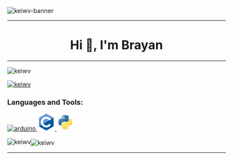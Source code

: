 ![keiwv-banner](https://github.com/keiwv/PVBI_Programacion_Estructurada_932/assets/141773283/f2abd725-90b0-4db1-9a69-f37ba9108650)

---

<h1 align="center">Hi 👋, I'm Brayan</h1>

---

<p align="left"> <img src="https://komarev.com/ghpvc/?username=keiwv&label=Profile%20views&color=0e75b6&style=flat" alt="keiwv" /> </p>

<p align="left"> <a href="https://github.com/ryo-ma/github-profile-trophy"><img src="https://github-profile-trophy.vercel.app/?username=keiwv" alt="keiwv" /></a> </p>


<h3 align="left">Languages and Tools:</h3>
<p align="left"> <a href="https://www.arduino.cc/" target="_blank" rel="noreferrer"> <img src="https://cdn.worldvectorlogo.com/logos/arduino-1.svg" alt="arduino" width="40" height="40"/> </a> <a href="https://www.cprogramming.com/" target="_blank" rel="noreferrer"> <img src="https://raw.githubusercontent.com/devicons/devicon/master/icons/c/c-original.svg" alt="c" width="40" height="40"/> </a> <a href="https://www.python.org" target="_blank" rel="noreferrer"> <img src="https://raw.githubusercontent.com/devicons/devicon/master/icons/python/python-original.svg" alt="python" width="40" height="40"/> </a> </p>

<p><img align="left" src="https://github-readme-stats.vercel.app/api/top-langs?username=keiwv&show_icons=true&locale=en&layout=compact" alt="keiwv" /></p>

<p><img align="center" src="https://github-readme-stats.vercel.app/api?username=keiwv&show_icons=true&locale=en" alt="keiwv" /></p>

---
